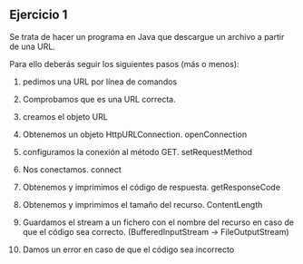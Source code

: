 Ejercicio 1
-----------

Se trata de hacer un programa en Java que descargue un archivo a partir de una URL.

Para ello deberás seguir los siguientes pasos (más o menos):

1. pedimos una URL por línea de comandos

2. Comprobamos que es una URL correcta.		

3. creamos el objeto URL
		
4. Obtenemos un objeto HttpURLConnection. openConnection 
		
5. configuramos la conexión al método GET. setRequestMethod
		
6. Nos conectamos. connect
		
7. Obtenemos y imprimimos el código de respuesta. getResponseCode
		
8. Obtenemos y imprimimos el tamaño del recurso. ContentLength
		
9. Guardamos el stream a un fichero con el nombre del recurso en caso de que el código sea correcto. (BufferedInputStream -> FileOutputStream)

10. Damos un error en caso de que el código sea incorrecto 		
